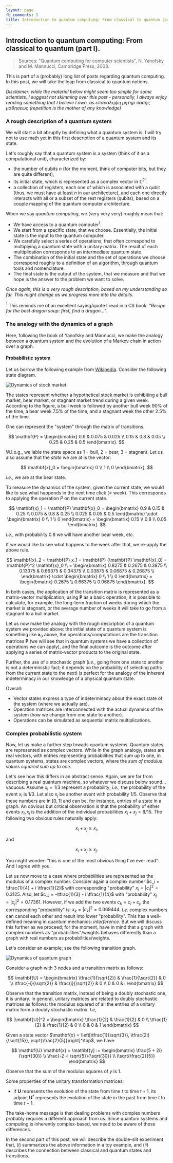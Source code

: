 ```yaml
---
layout: page
fb_comments: 3
title: Introduction to quantum computing: From classical to quantum (part I).
---
```


## Introduction to quantum computing: From classical to quantum (part I).

> Sources: "Quantum computing for computer scientists", N. Yanofsky and M. Mannucci, Cambridge Press, 2008.


This is part of a (probably) long list of posts regarding quantum computing. In this post, we will take the leap from classical to quantum notions. 

*Disclaimer: while the material below might seem too simple for some scientists, I suggest not skimming over this post - personally, I always enjoy reading something that I believe I own, as επαναληψη μητηρ πασης μαθησεως (repetition is the mother of any knowledge)*

### **A rough description of a quantum system**

We will start a bit abruptly by defining what a quantum system is. I will try not to use math yet in this first description of a quantum system and its state.

Let's roughly say that a quantum system is a system (think of it as a computational unit), characterized by:

* the number of qubits $n$ (for the moment, think of computer bits, but they are quite different),
* its initial state, which is represented as a complex vector in $\mathbb{C}^{2^n}$.
* a collection of registers, each one of which is associated with a qubit (thus, we must have at least $n$ in our architecture), and each one directly interacts with all or a subset of the rest registers (qubits), based on a couple mapping of the quantum computer architecture.

When we say *quantum computing*, we (very very very) roughly mean that:

* We have access to a quantum computer<sup>1</sup>.
* We start from a specific state, that we choose. Essentially, the initial state is the input to the quantum computer.
* We carefully select a series of operations, that often correspond to multiplying a quantum state with a unitary matrix. The result of each multiplication corresponds to an intermediate quantum state.
* The combination of the initial state and the set of operations we choose correspond roughly to a definition of an algorithm, through quantum tools and nomenclature.
* The final state is the output of the system, that we measure and that we hope is the answer to the problem we want to solve.

*Once again, this is a very rough description, based on my understanding so far. This might change as we progress more into the details.*

<sup>1</sup> This reminds me of an excellent saying/quote I read in a CS book: *"Recipe for the best dragon soup: first, find a dragon..."*.

### **The analogy with the dynamics of a graph**

Here, following the book of Yanofsky and Mannucci, we make the analogy between a quantum system and the evolution of a Markov chain in action over a graph.

#### **Probabilistic system**
Let us borrow the following example from [Wikipedia](https://en.wikipedia.org/wiki/Markov_chain#Example).
Consider the following state diagram. 

![Dynamics of stock market](/notes/quant_3a/MarkovChain1.png)

The states represent whether a hypothetical stock market is exhibiting a bull market, bear market, or stagnant market trend during a given week. According to the figure, a bull week is followed by another bull week 90% of the time, a bear week 7.5% of the time, and a stagnant week the other 2.5% of the time. 

One can represent the "system" through the matrix of transitions.

$$
\mathbf{P} = \begin{bmatrix}
0.9 & 0.075 & 0.025 \\
0.15 & 0.8 & 0.05 \\
0.25 & 0.25 & 0.5
\end{bmatrix}.
$$

W.l.o.g., we lable the state space as 1 = bull, 2 = bear, 3 = stagnant. Let us also assume that the *state* we are at is the vector:

$$
\mathbf{x}_0 = \begin{bmatrix}
0 \\
1 \\
0
\end{bmatrix},
$$

*i.e.*, we are at the bear state.

To measure the dynamics of the system, given the current state, we would like to see what happends in the next time click (= week). This corresponds to applying the operation $P$ on the current state.

$$
\mathbf{x}_1 = \mathbf{P} \mathbf{x}_0 = \begin{bmatrix}
0.9 & 0.15 & 0.25 \\
0.075 & 0.8 & 0.25 \\
0.025 & 0.05 & 0.5
\end{bmatrix} \cdot \begin{bmatrix}
0 \\
1 \\
0
\end{bmatrix} = 
\begin{bmatrix}
0.15 \\
0.8 \\
0.05
\end{bmatrix}.
$$

*I.e.*, with probability 0.8 we will have another bear week, etc.

If we would like to see what happens to the week after that, we re-apply the above rule.

$$
\mathbf{x}_2 = \mathbf{P} x_1 = \mathbf{P} (\mathbf{P} \mathbf{x}_0) = \mathbf{P}^2 \mathbf{x}_0 \\ 
= \begin{bmatrix}
0.8275 &  0.2675 &  0.3875 \\
0.13375 &  0.66375 &  0.34375 \\
0.03875 &  0.06875 &  0.26875 \\
\end{bmatrix} \cdot \begin{bmatrix}
0 \\
1 \\
0
\end{bmatrix} = 
\begin{bmatrix}
0.2675 \\
0.66375 \\
0.06875 
\end{bmatrix}.
$$

In both cases, the application of the transition matrix is represented as a matrix-vector multiplication; using $\mathbf{P}$ as a basic operation, it is possible to calculate, for example, the long-term fraction of weeks during which the market is stagnant, or the average number of weeks it will take to go from a stagnant to a bull market. 

Let us now make the analogy with the rough description of a quantum system we provided above: the initial state of a quantum system is something like $\mathbf{x}_0$ above, the operations/computations are the transition matrices $\mathbf{P}$ (we will see that in quantum systems we have a collection of operations we can apply), and the final outcome is the outcome after applying a series of matrix-vector products to the original state.

Further, the use of a stochastic graph (*i.e.*, going from one state to another is not a deterministic fact; it depends on the probability of selecting paths from the current state to the next) is perfect for the analogy of the inherent indeterminacy in our knowledge of a physical quantum state. 

Overall: 

* Vector states express a type of indeterminacy about the exact state of the system (where we actually are).
* Operation matrices are interconnected with the actual dynamics of the system (how we change from one state to another).
* Operations can be simulated as sequential matrix multiplications.

### **Complex probabilistic system**

Now, let us make a further step towads quantum systems.
Quantum states are represented as complex vectors. While in the graph analogy, states are real vectors, with entries representing probabilities that sum up to one, in quantum systems, states are complex vectors, where the *sum of modulus values squared sum up to one*.

Let's see how this differs in an abstract sense. Again, we are far from describing a real quantum machine, so whatever we discuss below sound... vacuous.
Assume $x_i = 1/3$ represent a probability; *i.e.*, the probability of the event $x_i$ is $1/3$. Let also $x_j$ be another event with probability $1/5$. Observe that these numbers are in $[0, 1]$ and can be, for instance, entries of a state in a graph. 
An obvious but critical observation is that the probability of either events $x_i, x_j$ is the addition of the individual probabilities $x_i + x_j = 8/15$. The following two obvious rules naturally apply:

$$
x_i + x_j \geq x_i,
$$

and 

$$
x_i + x_j \geq x_j.
$$

You might wonder: "this is one of the most obvious thing I've ever read". And I agree with you.

Let us now move to a case where probabilities are represented as the modulus of a complex number. 
Consider again a complex number $c_i = \tfrac{1}{4} + i \tfrac{1}{2}$ with corresponding "probability" $x_i = |c_i|^2 = 0.3125$.
Also, let $c_j = -\tfrac{1}{3} - i \tfrac{1}{4}$ with "probability" $x_j = |c_j|^2 = 0.17361$. 
However, if we add the two events $c_k = c_i + c_j$, the corresponding "probability" is: $x_k = |c_k|^2 = 0.069444$. *I.e.* complex numbers can cancel each other and result into lower "probability". This has a well-defined meaning in quantum mechanics: *interference*. But we will discuss this further as we proceed; for the moment, have in mind that a graph with complex numbers as "probabilities"/weights behaves differently than a graph with real numbers as probabilities/weights.

Let's consider an example; see the following transition graph.

![Dynamics of quantum graph](/notes/quant_3a/MarkovChain2.png)

Consider a graph with 3 nodes and a transition matrix as follows:

$$
\mathbf{U} = \begin{bmatrix}
\tfrac{1}{\sqrt{2}} & \frac{1}{\sqrt{2}} & 0 \\
\tfrac{-i}{\sqrt{2}} & \frac{i}{\sqrt{2}} & 0 \\
0 & 0 & i
\end{bmatrix}
$$

Observe that the transition matrix, instead of being a doubly stochastic one, it is unitary. In general, unitary matrices are related to doubly stochastic matrices as follows: the modulus squared of all the entries of a unitary matrix form a doubly stochastic matrix. *I.e*, 

$$
|\mathbf{U}|^2 = \begin{bmatrix}
\tfrac{1}{2} & \frac{1}{2} & 0 \\
\tfrac{1}{2} & \frac{1}{2} & 0 \\
0 & 0 & 1
\end{bmatrix}
$$

Given a state vector $\mathbf{x} = \left[\tfrac{1}{\sqrt{3}}, \tfrac{2i}{\sqrt{15}}, \sqrt{\frac{2}{5}}\right]^\top$, we have:

$$
\mathbf{U} \mathbf{x} = \mathbf{y} := \begin{bmatrix}
\frac{5 + 2i}{\sqrt{30}} \\
\frac{-2 -i \sqrt{5}}{\sqrt{30}} \\
i\sqrt{\frac{2}{5}}
\end{bmatrix}
$$

Observe that the sum of the modulus squares of $y$ is 1.

Some properties of the unitary transformation matrices:

* If $\mathbf{U}$ represents the evolution of the state from time $t$ to time $t+1$, its adjoint $\mathbf{U}^\dagger$ represents the evolation of the state in the past from time $t$ to time $t-1$.

The take-home message is that dealing problems with complex numbers probably requires a different approach from us. Since quantum systems and computing is inherently complex-based, we need to be aware of these differences.
 
In the second part of this post, we will describe the double-slit experiment that, $(i)$ summarizes the above information in a toy example, and $(ii)$ describes the connection between classical and quantum states and transitions.
